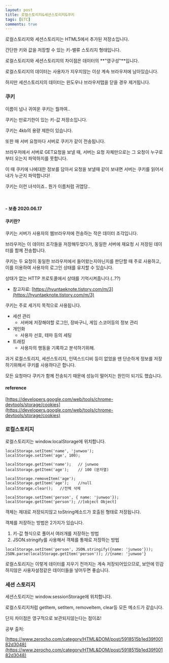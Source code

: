 ```yaml
---
layout: post
title: 로컬스토리지&세션스토리지&쿠키
tags: [ETC]
comments: true
---
```


로컬스토리지와 세션스토리지는 HTML5에서 추가된 저장소입니다.

간단한 키와 값을 저장할 수 있는 키-밸류 스토리지 형태입니다.

로컬스토리지와 세션스토리지의 차이점은 데이터의 **"영구성"**입니다.

로컬스토리지의 데이터는 사용자가 지우지않는 이상 계속 브라우저에 남아있습니다.

하지만 세션스토리지의 데이터는 윈도우나 브라우저탭을 닫을 경우 제거됩니다.



<h3>
  쿠키
</h3>


이름이 넘나 귀여운 쿠키는 뭘까여..

쿠키는 만료기한이 있는 키-값 저장소입니다.

쿠키는 4kb의 용량 제한이 있습니다.

또한 매 서버 요청마다 서버로 쿠키가 같이 전송됩니다.

브라우저에서 서버로 GET요청을 보낼 때, 서버는 요청 자체만으로는 그 요청이 누구로부터 오는지 파악하지를 못합니다.

이 때 쿠키에 나에대한 정보를 담아서 요청을 보낼때 같이 보내면 서버는 쿠키를 읽어서 내가 누군지 파악합니다!

쿠키는 이런 녀석이죠.. 뭔가 이름처럼 귀엽당..

<br>

#### - 보충 2020.06.17

#### 쿠키란?

쿠키는 서버가 사용자의 웹브라우저에 전송하는 작은 데이터 조각입니다.

브라우저는 이 데이터 조각들을 저장해두었다가, 동일한 서버에 재요청 시 저장된 데이터를 함께 전송합니다.

쿠키는 두 요청이 동일한 브라우저에서 들어왔는지아닌지를 판단할 때 주로 사용하고, 이를 이용하여 사용자의 로그인 상태를 유지할 수 있습니다.

상태가 없는 HTTP 프로토콜에서 상태를 기억시켜줍니다.(..??)

- 참고자료: [https://hyuntaeknote.tistory.com/m/3](https://hyuntaeknote.tistory.com/m/3)

쿠키는 주로 세가지 목적으로 사용됩니다.

- 세션 관리
  - 서버에 저장해야할 로그인, 장바구니, 게임 스코어등의 정보 관리
- 개인화
  - 사용자 선호, 테마 등의 세팅
- 트래킹
  - 사용자의 행동을 기록하고 분석하기위해.

과거 로컬스토리지, 세션스토리지, 인덱스드디비 등이 없었을 땐 단순하게 정보를 저장하기위해서 쿠키를 사용하다곤 합니다. 

모든 요청마다 쿠키가 함께 전송되기 때문에 성능이 떨어지는 원인이 되기도 했습니다.



#### reference

[https://developers.google.com/web/tools/chrome-devtools/storage/cookies](https://developers.google.com/web/tools/chrome-devtools/storage/cookies)





<h3>
  로컬스토리지
</h3>

로컬스토리지는 window.localStorage에 위치합니다.

```
localStorage.setItem('name', 'junwoo');
localStorage.setItem('age', 100);

localStorage.getItem('name');	// junwoo
localStorage.getItem('age');	// 100 (문자열)

localStorage.removeItem('age');
localStorage.getItem('age');	//null
localStorage.clear();	//전체 삭제
```

```
localStorage.setItem('person', { name: 'junwoo'});
localStorage.getItem('person');	//[object Object]
```

객체는 제대로 저장되지않고 toString메소드가 호출된 형태로 저장됩니다.

객체를 저장하는 방법은 2가지가 있습니다.

1. 키-값 형식으로 풀어서 여러개를 저장하는 방법
2. JSON.stringify를 사용해서 객체를 통채로 저장하는 방법

```
localStorage.setItem('person', JSON.stringify({name: 'junwoo'}));
JSON.parse(localStorage.getItem('person'));	//{name: 'junwoo'}
```



로컬스토리지는 이렇게 데이터를 지우기 전까지는 계속 저장되어있으므로, 보안에 민감하지않은 사용자설정같은 데이터들을 넣어두면 좋습니다.



<h3>
  세션 스토리지
</h3>

세션스토리지는 window.sessionStorage에 위치합니다.

로컬스토리지처럼 getItem, setItem, removeItem, clear등 모든 메소드가 같습니다.

단지 차이점은 영구적으로 보관되지않는다는 점이죠!





공부 출처: 

[https://www.zerocho.com/category/HTML&DOM/post/5918515b1ed39f00182d3048](https://www.zerocho.com/category/HTML&DOM/post/5918515b1ed39f00182d3048)

